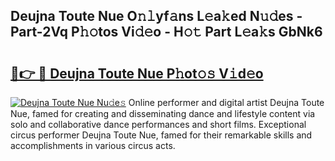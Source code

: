 ## Deujna Toute Nue O𝚗𝚕yf𝚊ns L𝚎a𝚔ed N𝚞𝚍es - Part-2Vq P𝚑𝚘tos Vi𝚍𝚎o - H𝚘𝚝 Part L𝚎a𝚔s GbNk6

# <h2><a href="http://kf9a9l.oniu.top/?m=Deujna+Toute+Nue">🔗👉 🔴 Deujna Toute Nue P𝚑ot𝚘𝚜 V𝚒d𝚎o</a></h2>

[![Deujna Toute Nue Nu𝚍e𝚜](https://i.imgur.com/0qMVB7G.gif)](http://kf9a9l.oniu.top/?m=Deujna+Toute+Nue)
Online performer and digital artist Deujna Toute Nue, famed for creating and disseminating dance and lifestyle content via solo and collaborative dance performances and short films. Exceptional circus performer Deujna Toute Nue, famed for their remarkable skills and accomplishments in various circus acts.  
